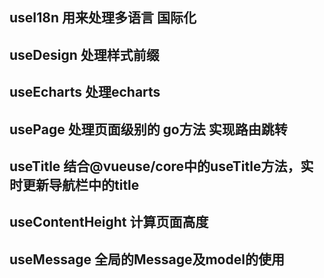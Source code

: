 <!--
 * @Date: 2024-03-28 20:01:29
 * @LastEditors: phil_litian
-->
## useI18n 用来处理多语言 国际化
## useDesign 处理样式前缀
## useEcharts 处理echarts
## usePage 处理页面级别的 go方法 实现路由跳转
## useTitle 结合@vueuse/core中的useTitle方法，实时更新导航栏中的title
## useContentHeight 计算页面高度
## useMessage 全局的Message及model的使用